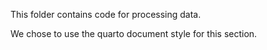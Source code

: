 This folder contains code for processing data.

We chose to use the quarto document style for this section. 

